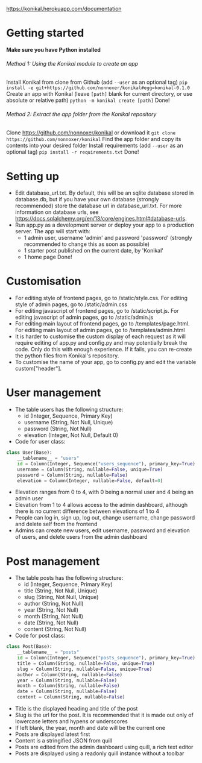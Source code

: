 https://konikal.herokuapp.com/documentation

# Getting started

**Make sure you have Python installed**

###### Method 1: Using the Konikal module to create an app
Install Konikal from clone from Github (add ```--user``` as an optional tag)
```pip install -e git+https://github.com/nonnoxer/konikal#egg=konikal-0.1.0```
Create an app with Konikal (leave ```[path]``` blank for current directory, or use absolute or relative path)
```python -m konikal create [path]```
Done!

###### Method 2: Extract the app folder from the Konikal repository
Clone https://github.com/nonnoxer/konikal or download it
```git clone https://github.com/nonnoxer/konikal```
Find the app folder and copy its contents into your desired folder
Install requirements (add ```--user``` as an optional tag)
```pip install -r requirements.txt```
Done!

# Setting up

* Edit database_url.txt. By default, this will be an sqlite database stored in database.db, but if you have your own database (strongly recommended) store the database url in database_url.txt. For more information on database urls, see https://docs.sqlalchemy.org/en/13/core/engines.html#database-urls.
* Run app.py as a development server or deploy your app to a production server. The app will start with:
  * 1 admin user, username 'admin' and password 'password' (strongly recommended to change this as soon as possible)
  * 1 starter post published on the current date, by 'Konikal'
  * 1 home page
Done!

# Customisation

* For editing style of frontend pages, go to /static/style.css. For editing style of admin pages, go to /static/admin.css
* For editing javascript of frontend pages, go to /static/script.js. For editing javascript of admin pages, go to /static/admin.js
* For editing main layout of frontend pages, go to /templates/page.html. For editing main layout of admin pages, go to /templates/admin.html
* It is harder to customise the custom display of each request as it will require editing of app.py and config.py and may potentially break the code. Only do this with enough experience. If it fails, you can re-create the python files from Konikal's repository.
* To customise the name of your app, go to config.py and edit the variable custom["header"].

# User management

* The table users has the following structure:
  * id (Integer, Sequence, Primary Key)
  * username (String, Not Null, Unique)
  * password (String, Not Null)
  * elevation (Integer, Not Null, Default 0)
* Code for user class:
```python
class User(Base):
    __tablename__ = "users"
    id = Column(Integer, Sequence("users_sequence"), primary_key=True)
    username = Column(String, nullable=False, unique=True)
    password = Column(String, nullable=False)
    elevation = Column(Integer, nullable=False, default=0)
```
* Elevation ranges from 0 to 4, with 0 being a normal user and 4 being an admin user
* Elevation from 1 to 4 allows access to the admin dashboard, although there is no current difference between elevations of 1 to 4
* People can log in, sign up, log out, change username, change password and delete self from the frontend
* Admins can create new users, edit username, password and elevation of users, and delete users from the admin dashboard

# Post management

* The table posts has the following structure:
  * id (Integer, Sequence, Primary Key)
  * title (String, Not Null, Unique)
  * slug (String, Not Null, Unique)
  * author (String, Not Null)
  * year (String, Not Null)
  * month (String, Not Null)
  * date (String, Not Null)
  * content (String, Not Null)
* Code for post class:
```python
class Post(Base):
    __tablename__ = "posts"
  	id = Column(Integer, Sequence("posts_sequence"), primary_key=True)
  	title = Column(String, nullable=False, unique=True)
  	slug = Column(String, nullable=False, unique=True)
  	author = Column(String, nullable=False)
  	year = Column(String, nullable=False)
  	month = Column(String, nullable=False)
  	date = Column(String, nullable=False)
  	content = Column(String, nullable=False)
```
* Title is the displayed heading and title of the post
* Slug is the url for the post. It is recommended that it is made out only of lowercase letters and hypens or underscores
* If left blank, the year, month and date will be the current one
* Posts are displayed latest first
* Content is a stringified JSON from quill
* Posts are edited from the admin dashboard using quill, a rich text editor
* Posts are displayed using a readonly quill instance without a toolbar
